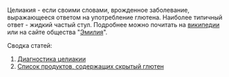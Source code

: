 Целиакия - если своими словами, врожденное заболевание, выражающееся ответом на употребление глютена. Наиболее типичный ответ - жидкий частый стул.
Подробнее можно почитать на [википедии](https://ru.wikipedia.org/wiki/Целиакия) или на сайте общества "[Эмилия](http://celiac.spb.ru/index.php)".

Сводка статей:
1. [Диагностика целиакии](diagnostic.md)
2. [Список продуктов, содержащих скрытый глютен](silent_gluten.md)
